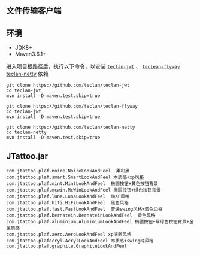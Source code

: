## 文件传输客户端

## 环境
- JDK8+
- Maven3.6.1+

进入项目根路径后，执行以下命令，以安装
 [`teclan-jwt`](https://github.com/teclan/teclan-jwt) 、
 [`teclean-flyway`](https://github.com/teclan/teclan-flyway)
 [teclan-netty](https://github.com/teclan/teclan-netty) 
 依赖

``` 
git clone https://github.com/teclan/teclan-jwt
cd teclan-jwt
mvn install -D maven.test.skip=true

git clone https://github.com/teclan/teclan-flyway
cd teclan-jwt
mvn install -D maven.test.skip=true

git clone https://github.com/teclan/teclan-netty
cd teclan-netty
mvn install -D maven.test.skip=true
```

## JTattoo.jar

``` 
com.jtattoo.plaf.noire.NoireLookAndFeel  柔和黑
com.jtattoo.plaf.smart.SmartLookAndFeel 木质感+xp风格
com.jtattoo.plaf.mint.MintLookAndFeel  椭圆按钮+黄色按钮背景
com.jtattoo.plaf.mcwin.McWinLookAndFeel 椭圆按钮+绿色按钮背景
com.jtattoo.plaf.luna.LunaLookAndFeel  纯XP风格
com.jtattoo.plaf.hifi.HiFiLookAndFeel  黑色风格
com.jtattoo.plaf.fast.FastLookAndFeel  普通swing风格+蓝色边框
com.jtattoo.plaf.bernstein.BernsteinLookAndFeel  黄色风格
com.jtattoo.plaf.aluminium.AluminiumLookAndFeel 椭圆按钮+翠绿色按钮背景+金属质感
com.jtattoo.plaf.aero.AeroLookAndFeel xp清新风格
com.jtattoo.plafacryl.AcrylLookAndFeel 布质感+swing纯风格
com.jtattoo.plaf.graphite.GraphiteLookAndFeel

```